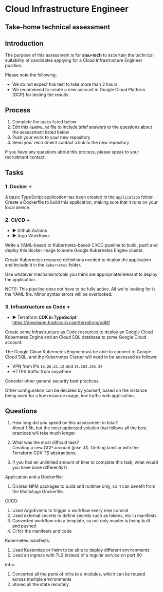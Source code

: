# Cloud Infrastructure Engineer
## Take-home technical assessment

## Introduction
The purpose of this assessment is for **sisu-tech** to ascertain the technical suitability of candidates applying for a Cloud Infrastructure Engineer position.

Please note the following:

 - We do not expect this test to take more than 2 hours
 - We recommend to create a new account in Google Cloud Platform (GCP) for testing the results.

## Process

 1. Complete the tasks listed below
 2. Edit this `README.md` file to include brief answers to the questions about the assessment listed below
 3. Push your work to your new repository
 4. Send your recruitment contact a link to the new repository

If you have any questions about this process, please speak to your recruitment contact.

## Tasks

### 1. Docker +
A basic TypeScript application has been created in the `application` folder. Create a Dockerfile to build this application, making sure that it runs on your local device.

### 2. CI/CD +
 - :arrow_forward: Github Actions
 - :arrow_forward: Argo Workflows

Write a YAML-based or Kubernetes-based CI/CD pipeline to build, push and deploy this docker image to some Google Kubernetes Engine cluster.

Create Kubernetes resource definitions needed to deploy the application and include it in the `kubernetes` folder.

Use whatever mechanism/tools you think are appropriate/relevant to deploy the application.

NOTE: This pipeline does not have to be fully active. All we're looking for is the YAML file. Minor syntax errors will be overlooked.

### 3. Infrastructure as Code +
 - :arrow_forward: Terraform **CDK in TypeScript** https://developer.hashicorp.com/terraform/cdktf

Create some Infrastructure as Code resources to deploy an Google Cloud Kubernetes Engine and an Cloud SQL database to some Google Cloud account.

The Google Cloud Kubernetes Engine must be able to connect to Google Cloud SQL, and the Kubernetes Cluster will need to be accessed as follows:
 - VPN from IPs `10.26.32.12` and `19.104.105.29`
 - HTTPS traffic from anywhere

Consider other general security best practices.

Other configuration can be decided by yourself, based on the instance being used for a low resource usage, low traffic web application.

## Questions

 1. How long did you spend on this assessment in total?\
 About 1.5h, but the most optimized solution that follows all the best practices will take much longer.

 2. What was the most difficult task?\
 Creating a new GCP account (joke :D). Getting familiar with the Terraform CDK TS abstractions.

 3. If you had an unlimited amount of time to complete this task, what would you have done differently?\

Application and a Dockerfile:
  1. Divided NPM packages to build and runtime only, so it can benefit from the Multistage Dockerfile.

CI/CD:
  1. Used ArgoEvents to trigger a workflow every new commit
  2. Used external secrets to define secrets such as tokens, etc in manifests
  3. Converted workflow into a template, so not only master is being built and pushed
  4. CI for the manifests and code

Kubernetes manifests:
  1. Used Kustomize or Helm to be able to deploy different environments
  2. Used an ingress with TLS instead of a regular service on port 80

Infra:
  1. Converted all the parts of infra to a modules, which can be reused across mulitple environments
  2. Stored all the state remotely
